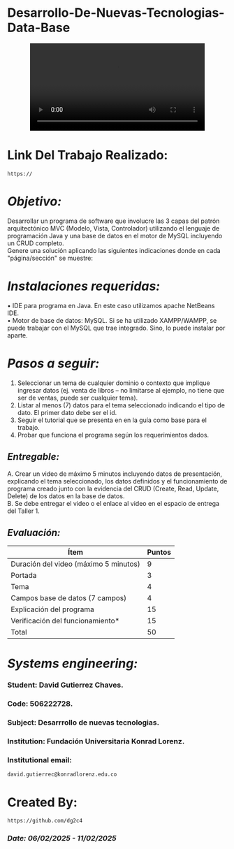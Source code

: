 # Desarrollo-De-Nuevas-Tecnologias-Data-Base
<p align="center">
  <video src="" width=400/>
<p/>

# Link Del Trabajo Realizado:
    https://

# *Objetivo:* 
Desarrollar un programa de software que involucre las 3 capas del patrón arquitectónico MVC (Modelo, Vista, Controlador) utilizando el lenguaje de programación Java y una base de datos en el motor de MySQL incluyendo un CRUD completo.\
Genere una solución aplicando las siguientes indicaciones donde en cada "página/sección" se muestre:

# *Instalaciones requeridas:*
  •	IDE para programa en Java. En este caso utilizamos apache NetBeans IDE.\
  •	Motor de base de datos: MySQL. Si se ha utilizado XAMPP/WAMPP, se puede trabajar con el MySQL que trae integrado. Sino, lo puede instalar por aparte.

# *Pasos a seguir:*
  1.	Seleccionar un tema de cualquier dominio o contexto que implique ingresar datos (ej. venta de libros – no limitarse al ejemplo, no tiene que ser de ventas, puede ser cualquier tema).
  2.	Listar al menos (7) datos para el tema seleccionado indicando el tipo de dato. El primer dato debe ser el id.
  3.	Seguir el tutorial que se presenta en en la guía como base para el trabajo.
  4.	Probar que funciona el programa según los requerimientos dados.

## *Entregable:*
  A. Crear un video de máximo 5 minutos incluyendo datos de presentación, explicando el tema seleccionado, los datos definidos y el funcionamiento de programa creado junto con la evidencia del CRUD (Create, Read, Update, Delete) de los datos en la base de datos.\
  B. Se debe entregar el video o el enlace al video en el espacio de entrega del Taller 1.

## *Evaluación:*
| Ítem | Puntos |
|------|--------|
| Duración del video (máximo 5 minutos) | 9 |
| Portada | 3 |
| Tema | 4 |
| Campos base de datos (7 campos) | 4 |
| Explicación del programa | 15 |
| Verificación del funcionamiento* | 15 |
| Total | 50 |


# *Systems engineering:*
### Student: David Gutierrez Chaves. 
### Code: 506222728.
### Subject: Desarrrollo de nuevas tecnologias.
### Institution: Fundación Universitaria Konrad Lorenz.

### Institutional email: 
    david.gutierrec@konradlorenz.edu.co  

  # Created By:
    https://github.com/dg2c4

### *Date: 06/02/2025 - 11/02/2025*
